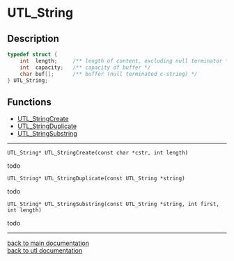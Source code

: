 # UTL_String

## Description

```c
typedef struct {
    int  length;     /** length of content, excluding null terminator */
    int  capacity;   /** capacity of buffer */
    char buf[];      /** buffer (null terminated c-string) */
} UTL_String;
```

## Functions

* [UTL_StringCreate](#stringcreate)
* [UTL_StringDuplicate](#stringduplicate)
* [UTL_StringSubstring](#stringsubstring)

---

<div name="stringcreate">

`UTL_String* UTL_StringCreate(const char *cstr, int length)`

todo

</div>

<div name="stringduplicate">

`UTL_String* UTL_StringDuplicate(const UTL_String *string)`

todo

</div>

<div name="stringsubstring">

`UTL_String* UTL_StringSubstring(const UTL_String *string, int first, int length)`

todo

</div>

---

[back to main documentation](readme.md) <br>
[back to utl documentation](utl.md)
